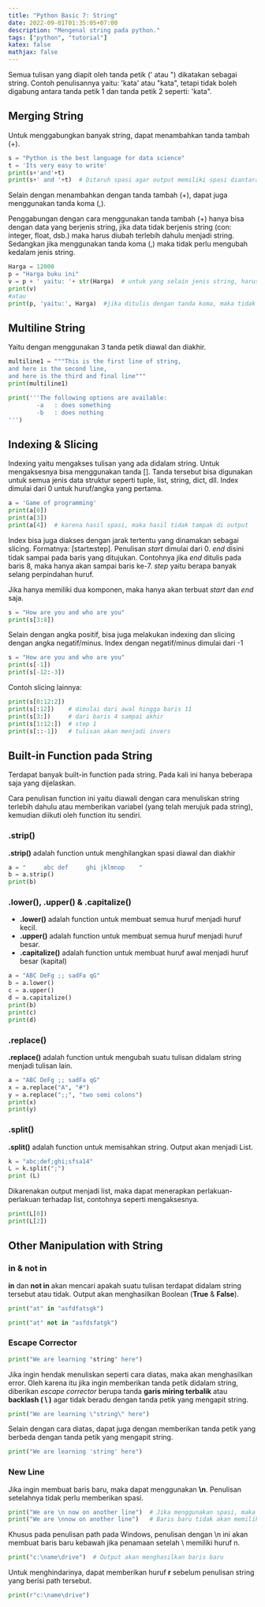```yaml
---
title: "Python Basic 7: String"
date: 2022-09-01T01:35:05+07:00
description: "Mengenal string pada python."
tags: ["python", "tutorial"]
katex: false
mathjax: false
---
```


Semua tulisan yang diapit oleh tanda petik (' atau ") dikatakan sebagai string. Contoh penulisannya yaitu: 'kata' atau "kata", tetapi tidak boleh digabung antara tanda petik 1 dan tanda petik 2 seperti: 'kata".  

## Merging String

Untuk menggabungkan banyak string, dapat menambahkan tanda tambah (+).

```python
s = "Python is the best language for data science"
t = 'Its very easy to write'
print(s+'and'+t)
print(s+' and '+t)  # Ditaruh spasi agar output memiliki spasi diantara dua string
```  

Selain dengan menambahkan dengan tanda tambah (+), dapat juga menggunakan tanda koma (,).  

Penggabungan dengan cara menggunakan tanda tambah (+) hanya bisa dengan data yang berjenis string, jika data tidak berjenis string (con: integer, float, dsb.) maka harus diubah terlebih dahulu menjadi string. Sedangkan jika menggunakan tanda koma (,) maka tidak perlu mengubah kedalam jenis string.

```python
Harga = 12000
p = "Harga buku ini"
v = p + ' yaitu: '+ str(Harga)  # untuk yang selain jenis string, harus diubah dahulu menjadi string agar bisa digabungkan dengan string lain
print(v)
#atau
print(p, 'yaitu:', Harga)  #jika ditulis dengan tanda koma, maka tidak perlu spasi tambahan karena sudah terotomatis membuat spasi
```

## Multiline String  

Yaitu dengan menggunakan 3 tanda petik diawal dan diakhir.  

```python
multiline1 = """This is the first line of string,
and here is the second line,
and here is the third and final line"""
print(multiline1)
```  

```python
print('''The following options are available:
        -a   : does something
        -b   : does nothing
''')  
```

## Indexing & Slicing  

Indexing yaitu mengakses tulisan yang ada didalam string. Untuk mengaksesnya bisa menggunakan tanda []. Tanda tersebut bisa digunakan untuk semua jenis data struktur seperti tuple, list, string, dict, dll. Index dimulai dari 0 untuk huruf/angka yang pertama.  

```python
a = 'Game of programming'
print(a[0])
print(a[3])
print(a[4])  # karena hasil spasi, maka hasil tidak tampak di output  
```

Index bisa juga diakses dengan jarak tertentu yang dinamakan sebagai slicing. Formatnya: [start:end:step]. Penulisan *start* dimulai dari 0. *end* disini tidak sampai pada baris yang ditujukan. Contohnya jika *end* ditulis pada baris 8, maka hanya akan sampai baris ke-7. *step* yaitu berapa banyak selang perpindahan huruf.

Jika hanya memiliki dua komponen, maka hanya akan terbuat *start* dan *end* saja.

```python
s = "How are you and who are you"
print(s[3:8])
```

Selain dengan angka positif, bisa juga melakukan indexing dan slicing dengan angka negatif/minus. Index dengan negatif/minus dimulai dari -1 

```python
s = "How are you and who are you"
print(s[-1])
print(s[-12:-3])
```

Contoh slicing lainnya:

```python
print(s[0:12:2])
print(s[:12])    # dimulai dari awal hingga baris 11
print(s[3:])     # dari baris 4 sampai akhir
print(s[1:12:])  # step 1
print(s[::-1])   # tulisan akan menjadi invers
```

## Built-in Function pada String  

Terdapat banyak built-in function pada string. Pada kali ini hanya beberapa saja yang dijelaskan.  

Cara penulisan function ini yaitu diawali dengan cara menuliskan string terlebih dahulu atau memberikan variabel (yang telah merujuk pada string), kemudian diikuti oleh function itu sendiri.  

### .strip()  

**.strip()** adalah function untuk menghilangkan spasi diawal dan diakhir  

```python
a = "     abc def     ghi jklmnop    "
b = a.strip()
print(b)
```

### .lower(), .upper() & .capitalize()

- **.lower()** adalah function untuk membuat semua huruf menjadi huruf kecil.  
- **.upper()** adalah function untuk membuat semua huruf menjadi huruf besar.  
- **.capitalize()** adalah function untuk membuat huruf awal menjadi huruf besar (kapital)  

```python
a = "ABC DeFg ;; sadFa qG"
b = a.lower()
c = a.upper()
d = a.capitalize()
print(b)
print(c)
print(d)
```  

### .replace()  

**.replace()** adalah function untuk mengubah suatu tulisan didalam string menjadi tulisan lain.  

```python
a = "ABC DeFg ;; sadFa qG"
x = a.replace("A", "#")
y = a.replace(";;", "two semi colons")
print(x)
print(y)
```  

### .split()  

**.split()** adalah function untuk memisahkan string. Output akan menjadi List.  

```python
k = "abc;def;ghi;sfsa14"
L = k.split(";")
print (L)
```  

Dikarenakan output menjadi list, maka dapat menerapkan perlakuan-perlakuan terhadap list, contohnya seperti mengaksesnya.  

```python
print(L[0])
print(L[2])
```  

## Other Manipulation with String  

### in & not in  

**in** dan **not in** akan mencari apakah suatu tulisan terdapat didalam string tersebut atau tidak. Output akan menghasilkan Boolean (**True** & **False**).  

```python
print("at" in "asfdfatsgk")
```

```python
print("at" not in "asfdsfatgk")
```

### Escape Corrector  

```python
print("We are learning "string" here")
```

Jika ingin hendak menuliskan seperti cara diatas, maka akan menghasilkan error. Oleh karena itu jika ingin memberikan tanda petik didalam string, diberikan *escape corrector* berupa tanda **garis miring terbalik** atau **backlash ( \ )** agar tidak beradu dengan tanda petik yang mengapit string.  

```python
print("We are learning \"string\" here")
```  

Selain dengan cara diatas, dapat juga dengan memberikan tanda petik yang berbeda dengan tanda petik yang mengapit string.

```python
print("We are learning 'string' here")
```  

### New Line

Jika ingin membuat baris baru, maka dapat menggunakan **\n**. Penulisan setelahnya tidak perlu memberikan spasi.  

```python
print("We are \n now on another line")  # Jika menggunakan spasi, maka baris baru akan memiliki spasi
print("We are \nnow on another line")   # Baris baru tidak akan memiliki spasi
```

Khusus pada penulisan path pada Windows, penulisan dengan \n ini akan membuat baris baru kebawah jika penamaan setelah \ memiliki huruf n.  

```python
print("c:\name\drive")  # Output akan menghasilkan baris baru
```  

Untuk menghindarinya, dapat memberikan huruf **r** sebelum penulisan string yang berisi path tersebut.  

```python
print(r"c:\name\drive")
```
